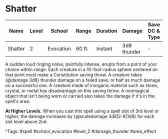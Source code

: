 # Shatter

| Name | Level | School | Range | Duration | Damage | Save DC & Type |
|------|-------|--------|-------|----------|--------|----------------|
| Shatter | 2 | Evocation | 60 ft. | Instant | 3d8 thunder | - |

A sudden loud ringing noise, painfully intense, erupts from a point of your choice within range. Each creature in a 10-foot-radius sphere centered on that point must make a Constitution saving throw. A creature takes {@damage 3d8} thunder damage on a failed save, or half as much damage on a successful one. A creature made of inorganic material such as stone, crystal, or metal has disadvantage on this saving throw. A nonmagical object that isn't being worn or carried also takes the damage if it's in the spell's area.

**At Higher Levels.** When you cast this spell using a spell slot of 3rd level or higher, the damage increases by {@scaledamage 3d8|2-9|1d8} for each slot level above 2nd.

^Tags: #spell #school_evocation #level_2 #damage_thunder #area_effect